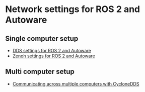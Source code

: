 # Network settings for ROS 2 and Autoware

## Single computer setup

- [DDS settings for ROS 2 and Autoware](./dds-settings.md)
- [Zenoh settings for ROS 2 and Autoware](./zenoh-settings.md)

## Multi computer setup

- [Communicating across multiple computers with CycloneDDS](./multiple-computers.md)
